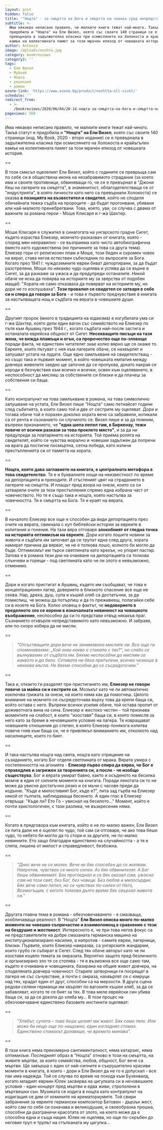 ```yaml
---
layout: post
hidden: false
title: '"Нощта" - за смъртта на Бога и смъртта на човека сред непредставимото зло'
subtitle: >-
  Има някакво неписано правило, че малките книги тежат най-много. Такъв статут е
  придобила и "Нощта" на Ели Визел, която със своите 140 страници се е
  превърнала в задължителна класика при осмислянето на Холокоста и крайъгълен
  камък на колективната памет за този мрачен епизод от човешката история
author: Antonia
image: /Uploads/noshta.jpg
category: bookreviews
category2: ''
tags:
  - Ели Визел
  - Mybook
  - Нощта
  - рецензия
  - роман
ozone-link: 'https://www.ozone.bg/product/noshtta-eli-vizel/'
schedule: ''
redirect_from:
  - >-
    /bookreviews/2020/06/04/20-14-нощта-за-смъртта-на-бога-и-смъртта-на-човека-сред-непредставимото-зло
pageviews: 569
---
```

Има някакво неписано правило, че малките книги тежат най-много. Такъв статут е придобила и **"Нощта" на Ели Визел**, която със своите 140 страници (изд. My Book, 2020 - второ издание) се е превърнала в задължителна класика при осмислянето на Холокоста и крайъгълен камък на колективната памет за този мрачен епизод от човешката история. 

\==

В този смисъл оцелелият Ели Визел, който с годините се превръща сам по себе си в обществена икона на незабравимото страдание (за което има и своите противници, обвиняващи го, че се е превърнал в "Джони Кеш на лагерите на смъртта", в знаменитост, облагодетелстваща се от "индустрията", в която личности като него са превърнали Холокоста) се оказва **в позицията на възвестител и свидетел**, който не споделя обичайната тежка съдба на пророците - да бъдат прогонвани, убивани или най-малкото пренебрегвани. Това, което, уви, се случва с двама от важните за романа герои - Моше Клисаря и г-жа Шахтер. 

\==

Моше Клисаря е служител в синагогата на унгарското градче Сигет, където израства Елиезер, момчето-разказвач от книгата, която - според мен неправилно - се възприема като чисто автобиографична вместо като художествена (но причините за това са друга тема). Елиезер гори от религиозен плам и Моше, този беден и скромен човек на вярат, става негов естествен събеседник по въпросите за Бога. Когато през 1941 г. чуждоземните евреи биват депортирани, за да бъдат разстреляни, Моше по някакво чудо оцелява и успява да се върне в Сигет, за да разкаже за ужаса и да предупреди останалите. Никой обаче не иска да повярва на историите му за зверства от подобен мащаб: "Хората не само отказваха да повярват на историите му, но дори не го изслушваха". **Този провалил се свидетел се затваря в себе си и спира да говори за Бога** - и това е първото предчувствие в книгата за настъпващата нощ и съдбата на вярата в човешките души. 

\==

Другият пророк (много в традицията на юдаизма) е изгубилата ума си г-жа Шахтер, която дели един вагон със семейството на Елиезер по пътя към Аушвиц през 1944 г., когато съдбата най-после застига и останалата еврейска общност от Сигет. **Несекващите писъци на тази жена, че вижда пламъци и огън, са пророчество още по-зловещо** поради факта, че единствен читателят знае колко вярно ще се окаже то. Евреите, които пътуват с нея към лагерите обаче, се нахвърлят и запушват устата на лудата. Още едно замлъкване на свидетелстващ - но също така и първият момент, в който човешката емпатия между довчера живелите заедно ще започне да се пропуква, докато накрая се изроди в безчувствие към всичко и всички, освен към оцеляването, в неспособност да мислиш за собствените си близки и да плачеш за собствения си баща. 

\==

Като контрапункт на това замлъкване в романа, на това символично запушване на устата, Ели Визел пише "Нощта" само петнайсет години след събитията, в които само той и две от сестрите му оцеляват. Дори и тогава обаче той е поразен доколко хората вече са забравили, изтикали са от речта и съзнанието си случилото се. Визел пише и за да помним, въпреки признанието, че **"една шепа пепел там, в Биркенау, тежи повече от всички разкази за това проклето място"**, и за да ни предупреди за повтарянето на историята. Той приема ролята на свидетелят, който се чувства морално и човешки задължен да попречи на врага да постигне посмъртна, сетна победа, като изличи престъпленията си от паметта на хората.

\==

**Нощта, която дава заглавието на книгата, е централната метафора в това свидетелство**. Тя е и буквалните нощи на неизвестност по време на депортацията и преходите. И сгъстеният цвят на страданието в лагерите на смъртта. И плащът пред взора на онези, които са си затваряли очите за тези престъпления спрямо една избрана част от човечеството. Но тя е също така и нощта, която настъпва за човечността. Тя е смъртта на Бога. Тя е краят на вярата.  

\==

В началото Елиезер все още е способен да види депортацията през очите на вярата, свикнала с куп библейски истории за евреите в изпитания и гонения. На тази вяра отговаря **злокобният от гледна точка на историята оптимизъм на евреите**. Дори когато лошите новини за живота и съдбата им започват да се трупат една след друга, хората намират причина да вярват, че не е толкова лошо, колкото би могло да бъде. Оптимизмът им търси светлината като крехък, но упорит ластар. Затова и в романа тези дни на очакване на депортацията са толкова слънчеви и горещи - под светлината като че ли злото е невъзможно, отменимо. 

\==

Дори и когато пристигат в Аушвиц, където им съобщават, че това е концентрационен лагер, доверието в близкото спасение все още не секва. Нар, дреха, душ, супа и къшей хляб са достатъчни, за да помислиш, че можеш да потърпиш и да го преживееш, полагайки себе си в нозете на Бога. Колко зловещ е фактът, че **недоверието в пределното зло се корени в изначалната невинност на човешкото въображение**, неспособно да си го представи отвъд някакъв праг. Съзнанието отхвърля непредставимото като невъзможно. И забравя, или по-скоро избира да не мисли. 

\==

> *"Отсъстващите дори вече не занимаваха мислите ни. Все още ги споменавахме: „Кой знае какво е станало с тях?“, но слабо се вълнувахме от съдбата им. Бяхме неспособни да мислим за каквото и да било. Сетивата ни бяха притъпени, всичко чезнеше в някаква мъгла. Не бяхме способни да се съсредоточим."*

\==

Така и, откакто ги разделят при пристигането им, **Елиезер не говори повече за майка си и сестрите си**. Мозъкът като че ли автоматично изключва грижата за онези, на които няма как да помогнеш. Цялото внимание на момчето се съсредоточава върху това да крепи баща си, който остава с него. Въпреки всички усилия обаче, той остава пропит от доживотната вина на сина. Елиезер е жестоко честен - той признава моментите на слабост, в които "изоставя" баща си, в които помисля за него като за бреме в нечовешките условия на лагера. Те извращават човешките отношения до степен, в която Елиезер понякога изпитва повече гняв към баща си, че е привлякъл вниманието им, отколкото над насилниците, които го бият. 

\==

И така настъпва нощта над света, нощта като отрицание на съзиданието, когато Бог отделя светлината от мрака. Вярата умира с постепенността на агонията - **Елиезер първо спира да вярва, че Бог е справедлив и загрижен за творенията си, а после - че изобщо съществува**. Бог и вярата умират бавно, както и осъденото на бесилка момче в един от силните моменти на книгата. Поради лекотата си то не може да увисне достатъчно рязко и се мъчи с часове преди да издъхне. "Къде е милостивият Бог, къде е?", пита зад гърба на Елиезер някой от тълпата, наблюдаваща бесенето. А един глас в Елиезер отвръща: "Къде ли? Ето Го – увиснал на бесилото…" Момент, който е почти христологичен, с тази разлика, че възкресение няма.

\==

Когато в предговора към книгата, който е не по-малко важен, Ели Визел се пита дали не е оцелял по чудо, той сам си отговаря, че ако това беше чудо, то небето би могло да го стори и за другите, не по-малко невинните. Ето защо благодари единствено на случайността - а тя е сляпа, лишена от милост и справедливост, безбожна.

\==

> *"Днес вече не се молех. Вече не бях способен да се жалвам. Напротив, чувствах се много силен. Аз бях обвинителят. А Бог беше обвиняемият. Бях прогледнал и се бях оказал сам, ужасно сам на този свят, без Бог, без човеци. Без любов и милосърдие. Бях вече само пепел, но се чувствах по-силен от Него, Всемогъщия, с когото толкова дълго време бях свързал живота си."*

\==

Другата главна тема в романа - обезчовечаването - е смазваща, изобличаваща реалност. В "Нощта" **Ели Визел описва много по-малко моменти на човешко съпричастие и взаимопомощ в сравнение с тези на бездушие и жестокост**. Интересното е, че при това негов фокус са не представителите на добре смазаната германска машина на институционализирано насилие, а напротив - самите евреи, лагерници, близки. Първите, които Елиезер намразва, са унгарските жандарми, които грубо ги събират в Сегет. След тях обаче авторът като че ли изоставя изцяло темата за омразата. Вероятно защото пред безличното и организирано зло тя се стопява - тя е възможна все още само там, където е очаквана и човещината, базирана на общия живот довчера, на споделяната довчера човечност. Старите затворници ги посрещат в лагера не със съчувствие, а почти с омраза, нахвърлят се с юмруци над тях, крадат един от друг, способни са на мерзости. В друга сцена редови селяни германци им хвърлят по вагоните къшеи хляб, за да се забавляват, когато те се бият за тях. В това меле еврейски син убива баща си, за да се докопа до хляба му... В този процес на обезчовечаване единствено базовите инстинкти оцеляват: 

\==

> *"Хлябът, супата – това беше целият ми живот. Бях само тяло. Или може би нещо още по-нищожно: един изгладнял стомах. Единствено стомахът долавяше, че времето минава".* 

\==

В тази книга няма прекомерна сантименталност, няма катарзис, няма оптимизъм. Последният образ в "Нощта" отново е този на смъртта, на живите мъртви, за които семейства, любов, общност, Бог вече са мъртви. Ще завърша с един от най-силните и съкрушително красиви моменти в книгата, в които - дори и Ели Визел да не го е допускал - все пак има надежда. Той се случва по време на похода към Бухенвалд, когато младият евреин Юлек засвирва на цигулката си в нечовешките условия - един концерт пред мъртви и едва живи, строполени в мъртвешки сън. Музиката се издига в нощта като контрапункт на издигащия се дим от комините на крематориумите. Той свири забранения за евреите германски композитор Бетовен - дързък жест, който сам по себе си означава и великодушие, и своеобразна прошка, способни да разграничи красотата от злото, на което може да е способна една и съща нация. Юлек не оцелява, но още по-скръбен до неговия труп е трупът на стъпканата му цигулка...